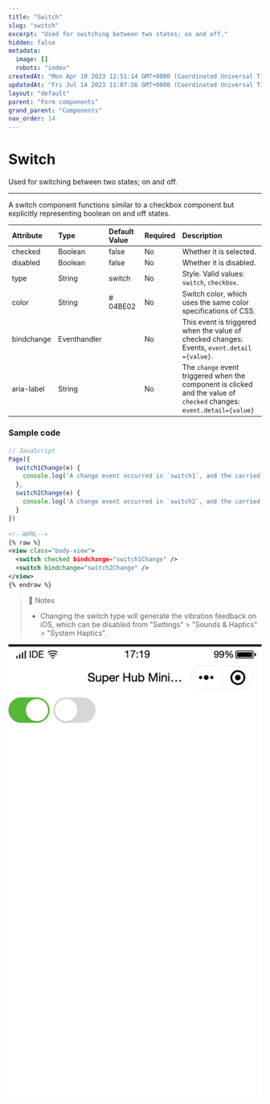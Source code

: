 ```yaml
---
title: "Switch"
slug: "switch"
excerpt: "Used for switching between two states; on and off."
hidden: false
metadata: 
  image: []
  robots: "index"
createdAt: "Mon Apr 10 2023 12:51:14 GMT+0000 (Coordinated Universal Time)"
updatedAt: "Fri Jul 14 2023 11:07:56 GMT+0000 (Coordinated Universal Time)"
layout: "default"
parent: "Form components"
grand_parent: "Components"
nav_order: 14
---
```

# Switch 
Used for switching between two states; on and off.
*** 
A switch component functions similar to a checkbox component but explicitly representing boolean on and off states.

| Attribute  | Type         | Default Value | Required | Description                                                                                                           |
| :--------- | :----------- | :------------ | :------- | :-------------------------------------------------------------------------------------------------------------------- |
| checked    | Boolean      | false         | No       | Whether it is selected.                                                                                               |
| disabled   | Boolean      | false         | No       | Whether it is disabled.                                                                                               |
| type       | String       | switch        | No       | Style. Valid values: `switch`, `checkbox`.                                                                            |
| color      | String       | # 04BE02      | No       | Switch color, which uses the same color specifications of CSS.                                                        |
| bindchange | Eventhandler |               | No       | This event is triggered when the value of checked changes: Events, `event.detail ={value}`.                           |
| aria-label | String       |               | No       | The `change` event triggered when the component is clicked and the value of `checked` changes: `event.detail={value}` |

### Sample code

```javascript
// JavaScript
Page({
  switch1Change(e) {
  	console.log('A change event occurred in `switch1`, and the carried value is ', e.detail.value)
  },
  switch2Change(e) {
  	console.log('A change event occurred in `switch2`, and the carried value is ', e.detail.value)
  }
})
```
```xml
<!--WXML-->
{% raw %}
<view class="body-view">
  <switch checked bindchange="switch1Change" />
  <switch bindchange="switch2Change" />
</view>
{% endraw %}
```

> 📘 Notes
> 
> - Changing the switch type will generate the vibration feedback on iOS, which can be disabled from "Settings" > "Sounds & Haptics" > "System Haptics".

![](../../assets/images/9b8b98a-Screenshot_2023-06-15_at_5.19.18_PM.png)
